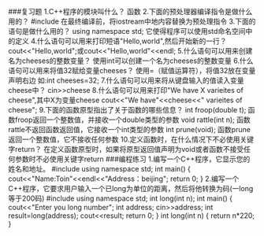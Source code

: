 ###复习题
1.C++程序的模块叫什么？
函数
2.下面的预处理器编译指令是做什么用的？
#include <iostream>
在最终编译前，将iostream中地内容替换为预处理指令
3.下面的语句是做什么用的？
using namespace std;
它使得程序可以使用std命名空间中的定义
4.什么语句可以用来打印短语"Hello,world",然后开始新的一行？
cout<<"Hello,world";或cout<<"Hello,world"<<endl;
5.什么语句可以用来创建名为cheeses的整数变量？
使用int可以创建一个名为cheeses的整数变量
6.什么语句可以用来将值32赋给变量cheeses？
使用=（赋值运算符），将值32放在变量声明右边 如:int cheeses=32;
7.什么语句可以用来将从键盘输入的值读入变量cheese中？
cin>>cheese
8.什么语句可以用来打印"We have X varieites of cheese",其中X为变量cheese
cout<<"We have"<<cheese<<" varieites of cheese";
9.下面的函数原型指出了关于函数的哪些信息？
int froop(double t);
函数froop返回一个整数值，并接收一个double类型的参数
void rattle(int n);
函数rattle不返回函数返回值，它接收一个int类型的参数
int prune(void);
函数prune返回一个整数值，它不接收任何参数
10.定义函数时，在什么情况下不必使用关键字return？
在定义函数原型时，如果将原型返回值声明为void或者函数不接受任何参数时不必使用关键字return
###编程练习
1.编写一个C++程序，它显示您的姓名和地址。
#include <iostream>
using namespace std;
int main()
{
    cout<<"Name:Toin"<<endl<<"Address：beijing";
    return 0;
}
2.编写一个C++程序，它要求用户输入一个已long为单位的距离，然后将他转换为码(一long等于200码)
#include <iostream>
using namespace std;
int long(int n);
int main()
{
    cout<<"Enter you long number";
    int address;
    cin>>address;
    int result=long(address);
    cout<<result;
    return 0;
}
int long(int n)
{
    return n*220;
}